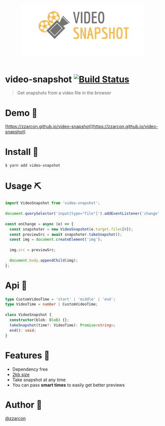 <div align="center">
  <img src="logo.png" alt="Logo" width="400">
  <br><br>
</div>

# video-snapshot [![Build Status](https://travis-ci.org/zzarcon/video-snapshot.svg?branch=master)](https://travis-ci.org/zzarcon/video-snapshot)
> Get snapshots from a video file in the browser

# Demo 💅
[https://zzarcon.github.io/video-snapshot](https://zzarcon.github.io/video-snapshot)

# Install 🚀

```
$ yarn add video-snapshot
```

# Usage ⛏

```javascript
import VideoSnapshot from 'video-snapshot';

document.querySelector('input[type="file"]').addEventListener('change', onChange);

const onChange = async (e) => {
  const snapshoter = new VideoSnapshot(e.target.files[0]);
  const previewSrc = await snapshoter.takeSnapshot();
  const img = document.createElement('img');

  img.src = previewSrc;

  document.body.appendChild(img);
};
```

# Api 👀

```typescript
type CustomVideoTime = 'start' | 'middle' | 'end';
type VideoTime = number | CustomVideoTime;

class VideoSnapshot {
  constructor(blob: Blob) {};
  takeSnapshot(time?: VideoTime): Promise<string>;
  end(): void;
}
```

# Features 💸

* Dependency free
* [2kb size](https://bundlephobia.com/result?p=video-snapshot@1.0.1)
* Take snapshot at any time
* You can pass **smart times** to easily get better previews

# Author 🦄

[@zzarcon](https://twitter.com/zzarcon)